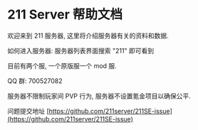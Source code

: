 # 211 Server 帮助文档

欢迎来到 211 服务器, 这里将介绍服务器有关的资料和数据.

如何进入服务器: 服务器列表界面搜索 "211" 即可看到

目前有两个服, 一个原版服一个 mod 服.

QQ 群: 700527082

服务器不限制玩家间 PVP 行为, 服务器不设置氪金项目以确保公平.

问题提交地址 [https://github.com/211server/211SE-issue](https://github.com/211server/211SE-issue)

